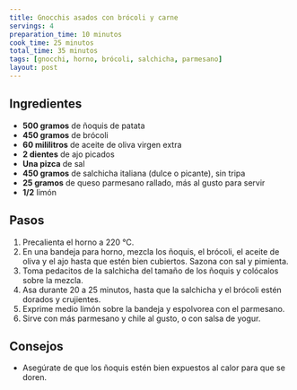```yaml
---
title: Gnocchis asados con brócoli y carne
servings: 4
preparation_time: 10 minutos
cook_time: 25 minutos
total_time: 35 minutos
tags: [gnocchi, horno, brócoli, salchicha, parmesano]
layout: post
---
```


## Ingredientes

- **500 gramos** de ñoquis de patata
- **450 gramos** de brócoli
- **60 mililitros** de aceite de oliva virgen extra
- **2 dientes** de ajo picados
- **Una pizca** de sal
- **450 gramos** de salchicha italiana (dulce o picante), sin tripa
- **25 gramos** de queso parmesano rallado, más al gusto para servir
- **1/2** limón

## Pasos

1. Precalienta el horno a 220 °C.
2. En una bandeja para horno, mezcla los ñoquis, el brócoli, el aceite de oliva y el ajo hasta que estén bien cubiertos. Sazona con sal y pimienta.
3. Toma pedacitos de la salchicha del tamaño de los ñoquis y colócalos sobre la mezcla.
4. Asa durante 20 a 25 minutos, hasta que la salchicha y el brócoli estén dorados y crujientes.
5. Exprime medio limón sobre la bandeja y espolvorea con el parmesano.
6. Sirve con más parmesano y chile al gusto, o con salsa de yogur.

## Consejos

- Asegúrate de que los ñoquis estén bien expuestos al calor para que se doren.
